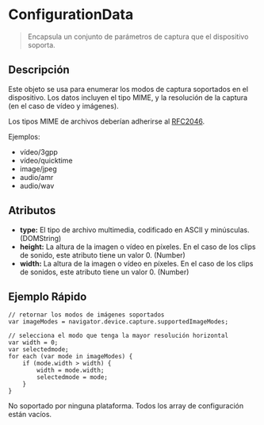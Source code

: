 ConfigurationData
=================

> Encapsula un conjunto de parámetros de captura que el dispositivo soporta.

Descripción
-----------

Este objeto se usa para enumerar los modos de captura soportados en el dispositivo. Los datos incluyen el tipo MIME, y la resolución de la captura (en el caso de vídeo y imágenes).  

Los tipos MIME de archivos deberían adherirse al [RFC2046](http://www.ietf.org/rfc/rfc2046.txt).

Ejemplos:

- vídeo/3gpp
- vídeo/quicktime
- image/jpeg
- audio/amr
- audio/wav 

Atributos
---------

- __type:__ El tipo de archivo multimedia, codificado en ASCII y minúsculas. (DOMString)
- __height:__ La altura de la imagen o vídeo en píxeles. En el caso de los clips de sonido, este atributo tiene un valor 0. (Number)
- __width:__ La altura de la imagen o vídeo en píxeles. En el caso de los clips de sonidos, este atributo tiene un valor 0. (Number)

Ejemplo Rápido
--------------

    // retornar los modos de imágenes soportados
    var imageModes = navigator.device.capture.supportedImageModes;

    // selecciona el modo que tenga la mayor resolución horizontal
    var width = 0;
    var selectedmode;
    for each (var mode in imageModes) {
        if (mode.width > width) {
            width = mode.width;
            selectedmode = mode;
        }
    }


No soportado por ninguna plataforma. Todos los array de configuración están vacíos.
